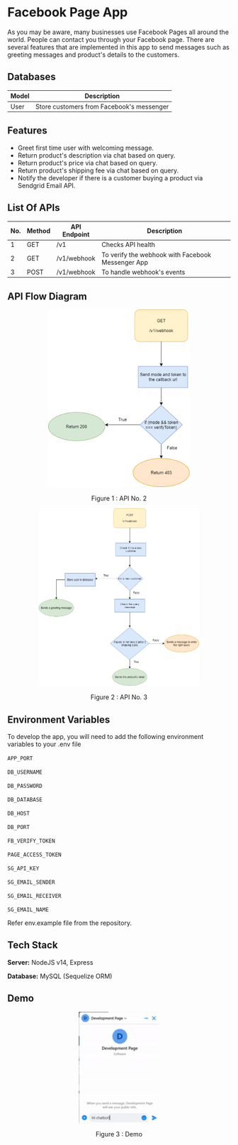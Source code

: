 # Facebook Page App

As you may be aware, many businesses use Facebook Pages all around the world. People can contact you through your Facebook page. 
There are several features that are implemented in this app to send messages such as greeting messages and product's details to the customers.

## Databases

|Model| Description |
|--|--|
|User| Store customers from Facebook's messenger

## Features
- Greet first time user with welcoming message. 
- Return product's description via chat based on query.
- Return product's price via chat based on query.
- Return product's shipping fee via chat based on query.
- Notify the developer if there is a customer buying a product via Sendgrid Email API.


## List Of APIs

| No. | Method | API Endpoint | Description |
|--- | ---- | ------ | ------------------ | 
| 1 | GET | /v1 | Checks API health | 
| 2 | GET| /v1/webhook | To verify the webhook with Facebook Messenger App 
| 3 | POST| /v1/webhook | To handle webhook's events

## API Flow Diagram
<p align='center'> <img src="readme_files/Chatbot_API2.png" height="400"/></p> <p align='center'> Figure 1 : API No. 2 </p> 

<p align='center'> <img src="readme_files/Chatbot_API3.png" height="400"/></p> <p align='center'> Figure 2 : API No. 3 </p> 

## Environment Variables

To develop the app, you will need to add the following environment variables to your .env file


`APP_PORT`

`DB_USERNAME`

`DB_PASSWORD`

`DB_DATABASE`

`DB_HOST`

`DB_PORT`

`FB_VERIFY_TOKEN`

`PAGE_ACCESS_TOKEN`

`SG_API_KEY`

`SG_EMAIL_SENDER`

`SG_EMAIL_RECEIVER`

`SG_EMAIL_NAME`

Refer env.example file from the repository.

## Tech Stack

**Server:** NodeJS v14, Express

**Database:** MySQL (Sequelize ORM)


## Demo

<p align='center'> <img src="readme_files/demo.gif" height="250"/></p> <p align='center'> Figure 3 : Demo </p> 

  

  